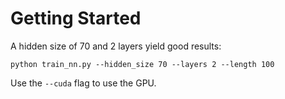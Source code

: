 # Getting Started
A hidden size of 70 and 2 layers yield good results: 
```
python train_nn.py --hidden_size 70 --layers 2 --length 100
```
Use the `--cuda` flag to use the GPU.
    

